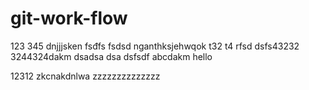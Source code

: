 ﻿# git-work-flow
123 345
dnjjjsken fsđfs fsdsd
nganthksjehwqok
t32
t4 
rfsd
dsfs43232
3244324dakm
dsadsa
dsa
dsfsdf
abcdakm
hello

12312
zkcnakdnlwa
zzzzzzzzzzzzzz
